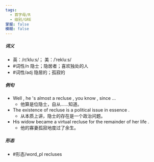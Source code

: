 ```yaml
---
tags:
  - 首字母/R
  - 级别/GRE
掌握: false
模糊: false
---
```

##### 词义
- 英：/rɪˈkluːs/； 美：/ˈrekluːs/
- #词性/n  隐士；隐居者；喜欢独处的人
- #词性/adj  隐居的；孤寂的
##### 例句
- Well , he 's almost a recluse , you know , since ...
	- 他算是位隐士，自从……知道。
- The existence of recluse is a political issue in essence .
	- 从本质上讲，隐士的存在是一个政治问题。
- His widow became a virtual recluse for the remainder of her life .
	- 他的寡妻孤寂地度过了余生。
##### 形态
- #形态/word_pl recluses
